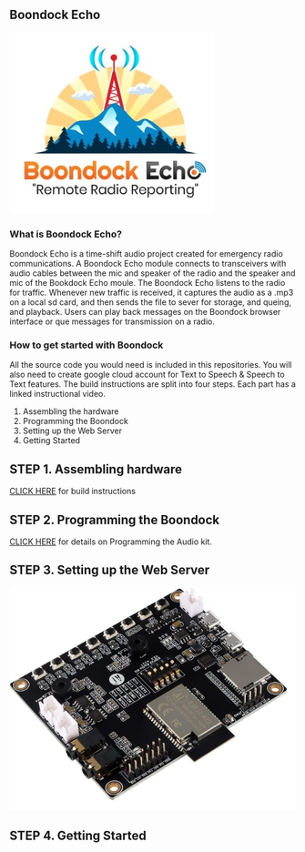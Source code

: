 ## Boondock Echo
![logo](/mediakit/logos/logo_boondock_small.jpg)

### What is Boondock Echo?
Boondock Echo is a time-shift audio project created for emergency radio communications. A Boondock Echo module connects to transceivers with audio cables between the mic and speaker of the radio and the speaker and mic of the Bookdock Echo moule. 
The Boondock Echo listens to the radio for traffic. Whenever new traffic is received, it captures the audio as a .mp3 on a local sd card, and then sends the file to sever for storage, and queing, and playback. Users can play back messages on the Boondock browser interface or que messages for transmission on a radio.


### How to get started with Boondock
All the source code you would need is included in this repositories. You will also need to create google cloud account for Text to Speech & Speech to Text features. The build instructions are split into four steps. Each part has a linked instructional video.

<ol>
  <li>Assembling the hardware</li>
  <li>Programming the Boondock</li>
  <li>Setting up the Web Server</li>
  <li>Getting Started</li>
</ol>


## STEP 1. Assembling hardware

[CLICK HERE](/3d.print/README.md) for build instructions


## STEP 2. Programming the Boondock

[CLICK HERE](/esp32.audio/README.md) for details on Programming the Audio kit.


## STEP 3. Setting up the Web Server
![ESP32 Audio Kit](/3d.print/ESP32AudioKit.jpg)


## STEP 4. Getting Started

